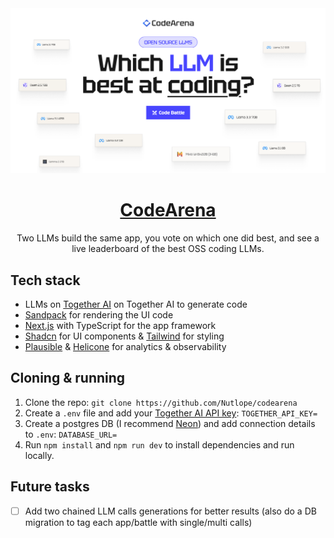 <a href="https://www.llmcodearena.com">
  <img alt="CodeArena" src="./public/og-image.png">
  <h1 align="center">CodeArena</h1>
</a>

<p align="center">
  Two LLMs build the same app, you vote on which one did best, and see a live leaderboard of the best OSS coding LLMs.
</p>

## Tech stack

- LLMs on [Together AI](https://dub.sh/together-ai) on Together AI to generate code
- [Sandpack](https://sandpack.codesandbox.io/) for rendering the UI code
- [Next.js](https://nextjs.org/) with TypeScript for the app framework
- [Shadcn](https://ui.shadcn.com/) for UI components & [Tailwind](https://tailwindcss.com/) for styling
- [Plausible](https://plausible.io/) & [Helicone](https://helicone.ai/) for analytics & observability

## Cloning & running

1. Clone the repo: `git clone https://github.com/Nutlope/codearena`
2. Create a `.env` file and add your [Together AI API key](https://api.together.xyz/settings/api-keys): `TOGETHER_API_KEY=`
3. Create a postgres DB (I recommend [Neon](https://neon.tech/)) and add connection details to `.env`: `DATABASE_URL=`
4. Run `npm install` and `npm run dev` to install dependencies and run locally.

## Future tasks

- [ ] Add two chained LLM calls generations for better results (also do a DB migration to tag each app/battle with single/multi calls)
